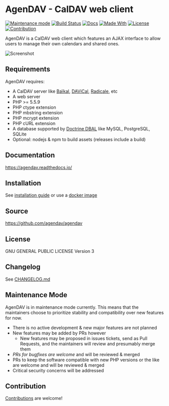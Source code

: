 # AgenDAV - CalDAV web client

[![Maintenance mode](https://img.shields.io/badge/maintenance_mode-%F0%9F%9A%A7-grey.svg?labelColor=orange)](https://github.com/agendav/agendav/blob/develop/CONTRIBUTING.md)
[![Build Status](https://travis-ci.org/agendav/agendav.svg?branch=develop)](https://travis-ci.org/agendav/agendav)
[![Docs](https://readthedocs.org/projects/agendav/badge/?version=develop)](https://agendav.readthedocs.io/en/develop/)
[![Made With](https://img.shields.io/badge/made_with-php-blue)](https://gitlab.com/pixelbrackets/acme-app#requirements)
[![License](https://img.shields.io/badge/license-gpl--3.0-blue.svg)](https://spdx.org/licenses/GPL-3.0.html)
[![Contribution](https://img.shields.io/badge/contributions_welcome-%F0%9F%94%B0-brightgreen.svg?labelColor=brightgreen)](https://github.com/agendav/agendav/blob/develop/CONTRIBUTING.md)

AgenDAV is a CalDAV web client which features an AJAX interface to allow
users to manage their own calendars and shared ones.

![Screenshot](./docs/screenshot.png)

## Requirements

AgenDAV requires:

- A CalDAV server like [Baïkal](http://baikal-server.com/), [DAViCal](http://www.davical.org/), [Radicale](https://radicale.org/tutorial/), etc
- A web server
- PHP >= 5.5.9
- PHP ctype extension
- PHP mbstring extension
- PHP mcrypt extension
- PHP cURL extension
- A database supported by [Doctrine DBAL](https://www.doctrine-project.org/projects/doctrine-dbal/en/2.12/reference/configuration.html#configuration) like MySQL, PostgreSQL, SQLite
- Optional: nodejs & npm to build assets (releases include a build)

## Documentation

https://agendav.readthedocs.io/

## Installation

See [installation guide](https://agendav.readthedocs.io/en/develop/admin/installation/) or use a [docker image](https://hub.docker.com/r/nagimov/agendav-docker)

## Source

https://github.com/agendav/agendav

## License

GNU GENERAL PUBLIC LICENSE Version 3

## Changelog

See [CHANGELOG.md](./CHANGELOG.md)

## Maintenance Mode

AgenDAV is in maintenance mode currently. This means that the maintainers
choose to prioritize stability and compatibility over new features for now.

- There is no active development & new major features are not planned
- New features may be added by PRs however
  - New features may be proposed in issues tickets, send as Pull Requests,
    and the maintainers will review and presumably merge them
- *PRs for bugfixes are welcome* and will be reviewed & merged
- PRs to keep the software compatible with new PHP versions or the like
  are welcome and will be reviewed & merged
- Critical security concerns will be addressed

## Contribution

[Contributions](./CONTRIBUTING.md) are welcome!
